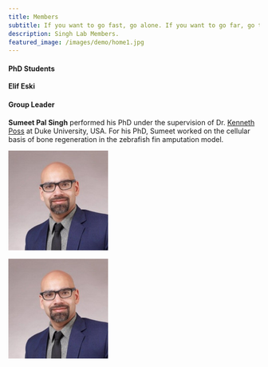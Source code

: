 ```yaml
---
title: Members
subtitle: If you want to go fast, go alone. If you want to go far, go together.
description: Singh Lab Members.
featured_image: /images/demo/home1.jpg
---
```



#### PhD Students

**Elif Eski**

#### Group Leader

**Sumeet Pal Singh** performed his PhD under the supervision of Dr. [Kenneth Poss](https://sites.duke.edu/posslab/) at Duke University, USA. For his PhD, Sumeet worked on the cellular basis of bone regeneration in the zebrafish fin amputation model.

<div class="gallery" data-columns="5">
    <img src="/images/members/sumeet.jpeg">
</div>



![Sumeet](/images/members/sumeet.jpeg "Group Leader")
